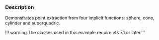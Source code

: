 ### Description

Demonstrates point extraction from four implicit functions: sphere, cone, cylinder and superquadric.

!!! warning
    The classes used in this example require vtk 7.1 or later.'''
